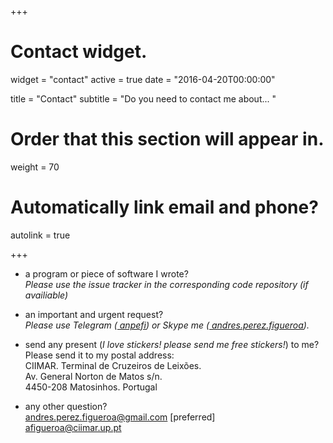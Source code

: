 +++
# Contact widget.
widget = "contact"
active = true
date = "2016-04-20T00:00:00"

title = "Contact"
subtitle = "Do you need to contact me about... "

# Order that this section will appear in.
weight = 70

# Automatically link email and phone?
autolink = true


+++


* a program or piece of software I wrote? <br>*Please use the issue tracker in the corresponding code repository (if availiable)* [<i class="fab fa-github big-icon"></i>](https://github.com/anpefi/) [<i class="fab fa-gitlab big-icon"></i>](https://gitlab.com/anpefi) [<i class="fab fa-bitbucket big-icon"></i>](https://bitbucket.com/anpefi/)
 
* an important and urgent request?<br> *Please use Telegram ([<i class="fab fa-telegram"></i> anpefi](https://t.me/anpefi)) or Skype me ([<i class="fab fa-skype"></i> andres.perez.figueroa](skype:andres.perez.figueroa?call)).*
 
* send any present (*I love stickers! please send me free stickers!*) to me? <br>Please send it to my postal address:<br>
        <i class="fas fa-home"></i> CIIMAR. Terminal de Cruzeiros de Leixões. <br>Av. General Norton de Matos s/n.<br>
4450-208 Matosinhos. Portugal
 
* any other question?  
[<i class="fas fa-envelope"></i> andres.perez.figueroa@gmail.com](mailto:andres.perez.figueroa@gmail.com) [preferred]<br>
[<i class="fas fa-envelope"></i> afigueroa@ciimar.up.pt](mailto:afigueroa@ciimar.up.pt) 



